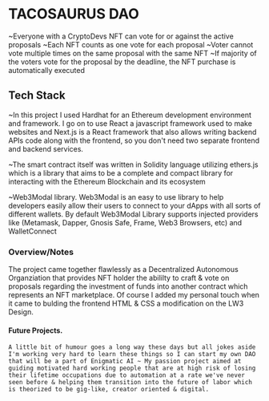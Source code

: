 # TACOSAURUS DAO
~Everyone with a CryptoDevs NFT can vote for or against the active proposals
~Each NFT counts as one vote for each proposal
~Voter cannot vote multiple times on the same proposal with the same NFT
~If majority of the voters vote for the proposal by the deadline, the NFT purchase is automatically executed


## Tech Stack
~In this project I used Hardhat for an Ethereum development environment and framework. I go on to use React a javascript framework used to make websites and Next.js is a React framework that also allows writing backend APIs code along with the frontend, so you don't need two separate frontend and backend services.

~The smart contract itself was written in Solidity language utilizing ethers.js which is a library that aims to be a complete and compact library for interacting with the Ethereum Blockchain and its ecosystem

~Web3Modal library. Web3Modal is an easy to use library to help developers easily allow their users to connect to your dApps with all sorts of different wallets. By default Web3Modal Library supports injected providers like (Metamask, Dapper, Gnosis Safe, Frame, Web3 Browsers, etc) and WalletConnect

### Overview/Notes
The project came together flawlessly as a Decentralized Autonomous Organziation that provides NFT holder the abililty to craft & vote on proposals regarding the investment of funds into another contract which represents an NFT marketplace. Of course I added my personal touch when it came to bulding the frontend HTML & CSS a modification on the LW3 Design.  

#### Future Projects. 
    A little bit of humour goes a long way these days but all jokes aside I'm working very hard to learn these things so I can start my own DAO that will be a part of Enigmatic AI ~ My passion project aimed at guiding motivated hard working people that are at high risk of losing their lifetime occupations due to automation at a rate we've never seen before & helping them transition into the future of labor which is theorized to be gig-like, creator oriented & digital.  
